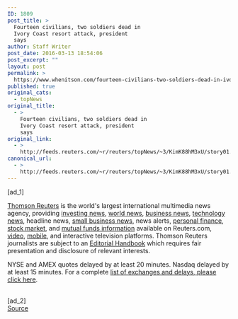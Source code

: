 ```yaml
---
ID: 1809
post_title: >
  Fourteen civilians, two soldiers dead in
  Ivory Coast resort attack, president
  says
author: Staff Writer
post_date: 2016-03-13 18:54:06
post_excerpt: ""
layout: post
permalink: >
  https://www.whenitson.com/fourteen-civilians-two-soldiers-dead-in-ivory-coast-resort-attack-president-says/
published: true
original_cats:
  - topNews
original_title:
  - >
    Fourteen civilians, two soldiers dead in
    Ivory Coast resort attack, president
    says
original_link:
  - >
    http://feeds.reuters.com/~r/reuters/topNews/~3/KimK88hM3xU/story01.htm
canonical_url:
  - >
    http://feeds.reuters.com/~r/reuters/topNews/~3/KimK88hM3xU/story01.htm
---
```

 [ad_1]
<br><div readability="17.784688995215">
            <p><a href="http://www.thomsonreuters.com">Thomson Reuters</a> is the world's largest international multimedia news agency, providing <a href="http://www.reuters.com/finance/markets/us">investing news</a>, <a href="http://www.reuters.com/news/world">world news</a>, <a href="http://www.reuters.com/finance">business news</a>, <a href="http://www.reuters.com/news/technology">technology news</a>, headline news, <a href="http://www.reuters.com/finance/smallBusiness">small business news</a>, news alerts, <a href="http://www.reuters.com/finance/personal-finance">personal finance</a>, <a href="http://www.reuters.com/finance/stocks">stock market</a>, and <a href="http://funds.us.reuters.com/US/overview.asp">mutual funds information</a> available on Reuters.com, <a href="http://www.reuters.com/news/video">video</a>, <a href="http://www.reuters.com/tools/mobile">mobile</a>, and interactive television platforms. Thomson Reuters journalists are subject to an <a href="http://handbook.reuters.com">Editorial Handbook</a> which requires fair presentation and disclosure of relevant interests.</p>
            <p>NYSE and AMEX quotes delayed by at least 20 minutes. Nasdaq delayed by at least 15 minutes. For a complete <a target="_blank" href="http://www.reuters.com/info/disclaimer">list of exchanges and delays, please click here</a>.</p>
        </div>
<br>[ad_2]
<br><a href="http://feeds.reuters.com/~r/reuters/topNews/~3/KimK88hM3xU/story01.htm">Source </a>